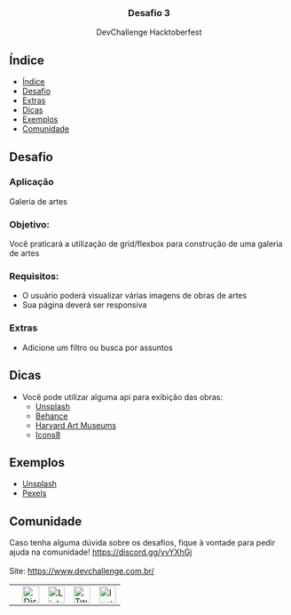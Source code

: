 <br />
<p align="center">
  
  <h3 align="center">Desafio 3</h3>

  <p align="center">
   DevChallenge Hacktoberfest
  </p>

## Índice

- [Índice](#índice)
- [Desafio](#desafio)
- [Extras](#extras)
- [Dicas](#dicas)
- [Exemplos](#exemplos)
- [Comunidade](#comunidade)

## Desafio 

### Aplicação
Galeria de artes

### Objetivo: 
Você praticará a utilização de grid/flexbox para construção de uma galeria de artes

### Requisitos:
- O usuário poderá visualizar várias imagens de obras de artes
- Sua página deverá ser responsiva

### Extras
- Adicione um filtro ou busca por assuntos

## Dicas
- Você pode utilizar alguma api para exibição das obras:
  - [Unsplash](https://unsplash.com/developers)
  - [Behance](https://www.behance.net/dev)
  - [Harvard Art Museums](https://github.com/harvardartmuseums/api-docs)
  - [Icons8](https://icons8.docs.apiary.io/#reference/0/meta)

## Exemplos
- [Unsplash](https://unsplash.com/s/photos/art)
- [Pexels](https://www.pexels.com/pt-br/procurar/art/)

## Comunidade
Caso tenha alguma dúvida sobre os desafios, fique à vontade para pedir ajuda na comunidade! https://discord.gg/yvYXhGj <br>
<br>
Site: https://www.devchallenge.com.br/ <br>

<table style="border-color:transparent">
    <th>
        <td><a href="https://discord.gg/yvYXhGj"><img src="https://cdn3.iconfinder.com/data/icons/discord/64/discord_20-512.png" width="30px" height="30px" alt="Discord">      </a></td>
    <td><a href="https://www.linkedin.com/company/devchallenge/"><img src="https://image.flaticon.com/icons/svg/1384/1384014.svg" width="30px" height="30px"                alt="Linkedin"></a></td>
    <td><a href="https://twitter.com/dev_challenge"><img src="https://cdn3.iconfinder.com/data/icons/picons-social/57/43-twitter-512.png" width="30px" height="30px"        alt="Twitter"></a</td>
    <td><a href="https://www.instagram.com/devchallenge/"><img src="https://cdn4.iconfinder.com/data/icons/picons-social/57/38-instagram-3-512.png" width="30px"            height="30px" alt="Instagram"></a></td>
    </th>
</table>

